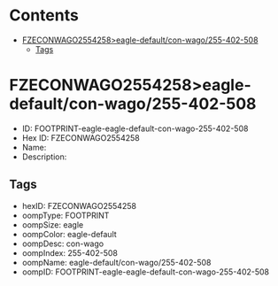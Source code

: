 



Contents
========

* [FZECONWAGO2554258>eagle-default/con-wago/255-402-508](#fzeconwago2554258eagle-defaultcon-wago255-402-508)
	* [Tags](#tags)

# FZECONWAGO2554258>eagle-default/con-wago/255-402-508

- ID: FOOTPRINT-eagle-eagle-default-con-wago-255-402-508
- Hex ID: FZECONWAGO2554258
- Name: 
- Description: 

## Tags

- hexID: FZECONWAGO2554258
- oompType: FOOTPRINT
- oompSize: eagle
- oompColor: eagle-default
- oompDesc: con-wago
- oompIndex: 255-402-508
- oompName: eagle-default/con-wago/255-402-508
- oompID: FOOTPRINT-eagle-eagle-default-con-wago-255-402-508

